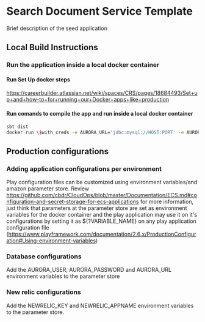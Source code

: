 # Search Document Service Template
Brief description of the seed application

## Local Build Instructions

### Run the application inside a local docker container

#### Run Set Up docker steps

https://careerbuilder.atlassian.net/wiki/spaces/CRS/pages/18684493/Set+up+and+how-to+for+running+our+Docker+apps+like+production

#### Run comands to compile the app and run inside a local docker container

```sh
sbt dist
docker run \$with_creds -e AURORA_URL='jdbc:mysql://HOST:PORT' -e AURORA_USER='USER' -e AURORA_PASSWORD='PWD' -p 80:80 <DOCKER_REPO_NAME>
```

## Production configurations

### Adding application configurations per environment

Play configuration files can be customized using environment variables/and amazon parameter store. Review https://github.com/cbdr/CloudOps/blob/master/Documentation/ECS.md#configuration-and-secret-storage-for-ecs-applications for more information, just think that parameters at the parameter store are set as environment variables for the docker container and the play application may use it on it's configurations by setting it as \${?VARIABLE_NAME} on any play application configuration file (https://www.playframework.com/documentation/2.6.x/ProductionConfiguration#Using-environment-variables)

### Database configurations 

Add the AURORA_USER, AURORA_PASSWORD and AURORA_URL environment variables to the parameter store

### New relic configurations

Add the NEWRELIC_KEY and NEWRELIC_APPNAME environment variables to the parameter store.